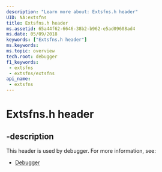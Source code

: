 ```yaml
---
description: "Learn more about: Extsfns.h header"
UID: NA:extsfns
title: Extsfns.h header
ms.assetid: 65a44f62-6646-38b2-b962-e5ad09608ad4
ms.date: 05/09/2018
keywords: ["Extsfns.h header"]
ms.keywords: 
ms.topic: overview
tech.root: debugger
f1_keywords:
 - extsfns
 - extsfns/extsfns
api_name:
 - extsfns
---
```


# Extsfns.h header


## -description

This header is used by debugger. For more information, see:

- [Debugger](../_debugger/index.md)

